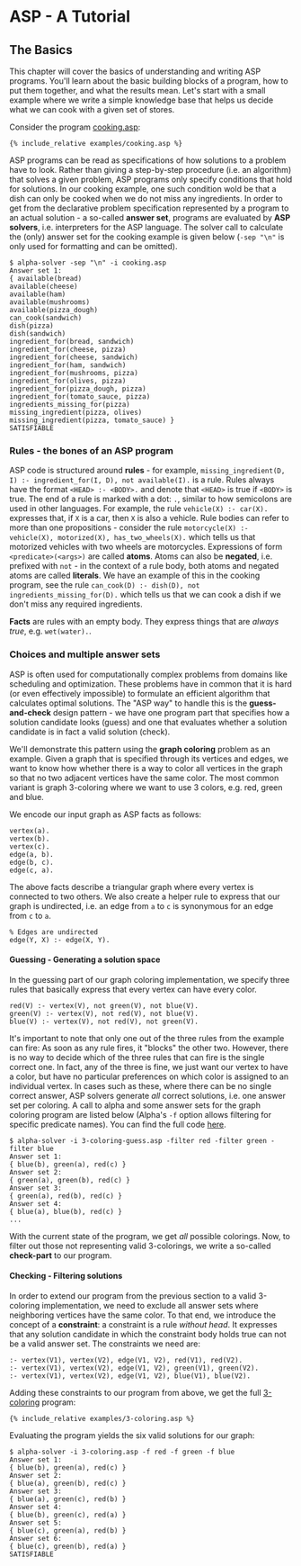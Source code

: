 # ASP - A Tutorial

## The Basics

This chapter will cover the basics of understanding and writing ASP programs. You'll learn about the basic building blocks of a program, how to put them together, and what the results mean. Let's start with a small example where we write a simple knowledge base that helps us decide what we can cook with a given set of stores.

Consider the program [cooking.asp](examples/cooking.asp):
```
{% include_relative examples/cooking.asp %}
```

ASP programs can be read as specifications of how solutions to a problem have to look. Rather than giving a step-by-step procedure (i.e. an algorithm) that solves a given problem, ASP programs only specify conditions that hold for solutions. In our cooking example, one such condition wold be that a dish can only be cooked when we do not miss any ingredients. In order to get from the declarative problem specification represented by a program to an actual solution - a so-called **answer set**, programs are evaluated by **ASP solvers**, i.e. interpreters for the ASP language.
The solver call to calculate the (only) answer set for the cooking example is given below (`-sep "\n"` is only used for formatting and can be omitted).
```
$ alpha-solver -sep "\n" -i cooking.asp 
Answer set 1:
{ available(bread)
available(cheese)
available(ham)
available(mushrooms)
available(pizza_dough)
can_cook(sandwich)
dish(pizza)
dish(sandwich)
ingredient_for(bread, sandwich)
ingredient_for(cheese, pizza)
ingredient_for(cheese, sandwich)
ingredient_for(ham, sandwich)
ingredient_for(mushrooms, pizza)
ingredient_for(olives, pizza)
ingredient_for(pizza_dough, pizza)
ingredient_for(tomato_sauce, pizza)
ingredients_missing_for(pizza)
missing_ingredient(pizza, olives)
missing_ingredient(pizza, tomato_sauce) }
SATISFIABLE
```

### Rules - the bones of an ASP program

ASP code is structured around **rules** - for example, `missing_ingredient(D, I) :- ingredient_for(I, D), not available(I).` is a rule. Rules always have the format `<HEAD> :- <BODY>.` and denote that `<HEAD>` is true if `<BODY>` is true. The end of a rule is marked with a dot: `.`, similar to how semicolons are used in other languages.
For example, the rule `vehicle(X) :- car(X).` expresses that, if `X` is a car, then `X` is also a vehicle. Rule bodies can refer to more than one propositions - consider the rule `motorcycle(X) :- vehicle(X), motorized(X), has_two_wheels(X).` which tells us that motorized vehicles with two wheels are motorcycles. Expressions of form `<predicate>(<args>)` are called **atoms**. Atoms can also be  **negated**, i.e. prefixed with `not` - in the context of a rule body, both atoms and negated atoms are called **literals**. We have an example of this in the cooking program, see the rule `can_cook(D) :- dish(D), not ingredients_missing_for(D).` which tells us that we can cook a dish if we don't miss any required ingredients.

**Facts** are rules with an empty body. They express things that are _always true_, e.g. `wet(water).`.

### Choices and multiple answer sets

ASP is often used for computationally complex problems from domains like scheduling and optimization. These problems have in common that it is hard (or even effectively impossible) to formulate an efficient algorithm that calculates optimal solutions. The "ASP way" to handle this is the **guess-and-check** design pattern - we have one program part that specifies how a solution candidate looks (guess) and one that evaluates whether a solution candidate is in fact a valid solution (check).

We'll demonstrate this pattern using the **graph coloring** problem as an example. Given a graph that is specified through its vertices and edges, we want to know how whether there is a way to color all vertices in the graph so that no two adjacent vertices have the same color. The most common variant is graph 3-coloring where we want to use 3 colors, e.g. red, green and blue.

We encode our input graph as ASP facts as follows:
```
vertex(a).
vertex(b).
vertex(c).
edge(a, b).
edge(b, c).
edge(c, a).
```
The above facts describe a triangular graph where every vertex is connected to two others. We also create a helper rule to express that our graph is undirected, i.e. an edge from `a` to `c` is synonymous for an edge from `c` to `a`.
```
% Edges are undirected
edge(Y, X) :- edge(X, Y).
```

#### Guessing - Generating a solution space

In the guessing part of our graph coloring implementation, we specify three rules that basically express that every vertex can have every color.
```
red(V) :- vertex(V), not green(V), not blue(V).
green(V) :- vertex(V), not red(V), not blue(V).
blue(V) :- vertex(V), not red(V), not green(V).
```
It's important to note that only one out of the three rules from the example can fire: As soon as any rule fires, it "blocks" the other two. However, there is no way to decide which of the three rules that can fire is the single correct one. In fact, any of the three is fine, we just want our vertex to have a color, but have no particular preferences on which color is assigned to an individual vertex. In cases such as these, where there can be no single correct answer, ASP solvers generate _all_ correct solutions, i.e. one answer set per coloring. A call to alpha and some answer sets for the graph coloring program are listed below (Alpha's `-f` option allows filtering for specific predicate names). You can find the full code [here](examples/3-coloring-guess.asp).
```
$ alpha-solver -i 3-coloring-guess.asp -filter red -filter green -filter blue
Answer set 1:
{ blue(b), green(a), red(c) }
Answer set 2:
{ green(a), green(b), red(c) }
Answer set 3:
{ green(a), red(b), red(c) }
Answer set 4:
{ blue(a), blue(b), red(c) }
...
```
With the current state of the program, we get _all_ possible colorings. Now, to filter out those not representing valid 3-colorings, we write a so-called **check-part** to our program.

#### Checking - Filtering solutions

In order to extend our program from the previous section to a valid 3-coloring implementation, we need to exclude all answer sets where neighboring vertices have the same color. To that end, we introduce the concept of a **constraint**: a constraint is a rule _without head_. It expresses that any solution candidate in which the constraint body holds true can not be a valid answer set.
The constraints we need are:
```
:- vertex(V1), vertex(V2), edge(V1, V2), red(V1), red(V2).
:- vertex(V1), vertex(V2), edge(V1, V2), green(V1), green(V2).
:- vertex(V1), vertex(V2), edge(V1, V2), blue(V1), blue(V2).
```
Adding these constraints to our program from above, we get the full [3-coloring](examples/3-coloring.asp) program:
```
{% include_relative examples/3-coloring.asp %}
```
Evaluating the program yields the six valid solutions for our graph:
```
$ alpha-solver -i 3-coloring.asp -f red -f green -f blue
Answer set 1:
{ blue(b), green(a), red(c) }
Answer set 2:
{ blue(a), green(b), red(c) }
Answer set 3:
{ blue(a), green(c), red(b) }
Answer set 4:
{ blue(b), green(c), red(a) }
Answer set 5:
{ blue(c), green(a), red(b) }
Answer set 6:
{ blue(c), green(b), red(a) }
SATISFIABLE
```

